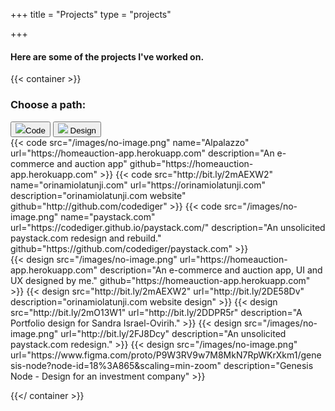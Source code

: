 +++
title = "Projects"
type = "projects"

+++

#### Here are some of the projects I've worked on.

{{< container >}}
  <h3 class="tab-header" >Choose a path:</h3>

  <div class="tab">
    <button class="tab-links" onclick="openProject(event, 'code')"><img src="/images/coding.png" />Code</button>
    <button class="tab-links" onclick="openProject(event, 'design')"><img src="/images/ux-design.png" /> Design</button>
  </div>

  <div id="code" class="tab-content">
  <div class="project-container">
    <div class="code-projects">
      {{< code src="/images/no-image.png" name="Alpalazzo" url="https://homeauction-app.herokuapp.com" description="An e-commerce and auction app" github="https://homeauction-app.herokuapp.com" >}}
      {{< code src="http://bit.ly/2mAEXW2" name="orinamiolatunji.com" url="https://orinamiolatunji.com" description="orinamiolatunji.com website" github="http://github.com/codediger" >}}
      {{< code src="/images/no-image.png" name="paystack.com" url="https://codediger.github.io/paystack.com/" description="An unsolicited paystack.com redesign and rebuild." github="https://github.com/codediger/paystack.com" >}}
    </div>
  </div>
  </div>

  <div id="design" class="tab-content">
      {{< design src="/images/no-image.png" url="https://homeauction-app.herokuapp.com" description="An e-commerce and auction app, UI and UX designed by me." github="https://homeauction-app.herokuapp.com" >}}
      {{< design src="http://bit.ly/2mAEXW2" url="http://bit.ly/2DE58Dv"  description="orinamiolatunji.com website design" >}}
      {{< design src="http://bit.ly/2mO13W1" url="http://bit.ly/2DDPR5r" description="A Portfolio design for Sandra Israel-Ovirih." >}}
      {{< design src="/images/no-image.png" url="http://bit.ly/2FJ8Dcy" description="An unsolicited paystack.com redesign." >}}
      {{< design src="/images/no-image.png" url="https://www.figma.com/proto/P9W3RV9w7M8MkN7RpWKrXkm1/genesis-node?node-id=18%3A865&scaling=min-zoom" description="Genesis Node - Design for an investment company" >}}
  </div>

{{</ container >}}